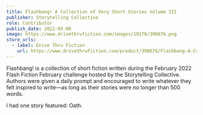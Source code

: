 ```yaml
---
title: Flashbang! A Collection of Very Short Stories Volume III
publisher: Storytelling Collective
role: Contributor
publish_date: 2022-05-06
image: https://www.drivethrufiction.com/images/19170/390676.png
store_urls:
  - label: Drive Thru Fiction
    url: https://www.drivethrufiction.com/product/390676/Flashbang-A-Collection-of-Very-Short-Stories--Volume-III
---
```


Flashbang! is a collection of short fiction written during the February 2022 Flash Fiction February challenge hosted by the Storytelling Collective. Authors were given a daily prompt and encouraged to write whatever they felt inspired to write—as long as their stories were no longer than 500 words.

I had one story featured: Oath.